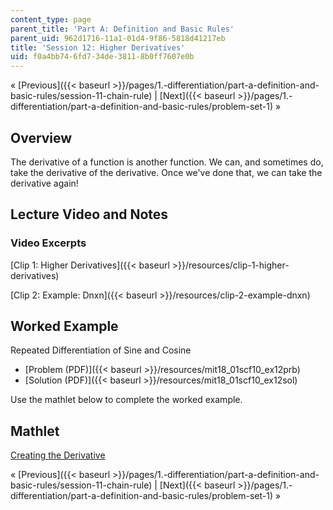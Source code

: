 ```yaml
---
content_type: page
parent_title: 'Part A: Definition and Basic Rules'
parent_uid: 962d1716-11a1-01d4-9f86-5818d41217eb
title: 'Session 12: Higher Derivatives'
uid: f0a4bb74-6fd7-34de-3811-8b0ff7607e0b
---
```


« [Previous]({{< baseurl >}}/pages/1.-differentiation/part-a-definition-and-basic-rules/session-11-chain-rule) | [Next]({{< baseurl >}}/pages/1.-differentiation/part-a-definition-and-basic-rules/problem-set-1) »

Overview
--------

The derivative of a function is another function. We can, and sometimes do, take the derivative of the derivative. Once we've done that, we can take the derivative again!

Lecture Video and Notes
-----------------------

### Video Excerpts

[Clip 1: Higher Derivatives]({{< baseurl >}}/resources/clip-1-higher-derivatives)

[Clip 2: Example: Dnxn]({{< baseurl >}}/resources/clip-2-example-dnxn)

Worked Example
--------------

Repeated Differentiation of Sine and Cosine

*   [Problem (PDF)]({{< baseurl >}}/resources/mit18_01scf10_ex12prb)
*   [Solution (PDF)]({{< baseurl >}}/resources/mit18_01scf10_ex12sol)

Use the mathlet below to complete the worked example.

Mathlet
-------

[Creating the Derivative](/ans7870/18/18.01SC/f10/mathlets/creatingDerivative.html "Open in a new window.")

« [Previous]({{< baseurl >}}/pages/1.-differentiation/part-a-definition-and-basic-rules/session-11-chain-rule) | [Next]({{< baseurl >}}/pages/1.-differentiation/part-a-definition-and-basic-rules/problem-set-1) »